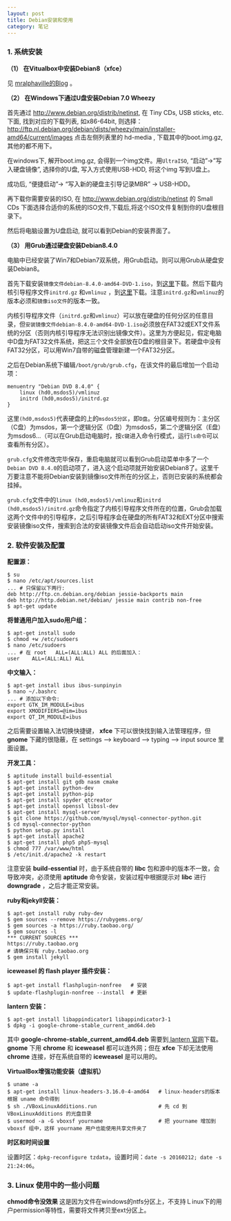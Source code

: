 ```yaml
---
layout: post
title: Debian安装和使用
category: 笔记
---
```


### 1. 系统安装
**（1） 在Vitualbox中安装Debian8（xfce）**

见 [mralphaville的Blog](https://mralphaville.wordpress.com/2015/05/01/how-to-install-debian-8-jessie-as-a-virtual-machine) 。

**（2） 在Windows下通过U盘安装Debian 7.0 Wheezy**

首先通过 <http://www.debian.org/distrib/netinst>, 在 Tiny CDs, USB sticks, etc. 下面, 找到对应的下载列表, 如x86-64bit, 则选择：<http://ftp.nl.debian.org/debian/dists/wheezy/main/installer-amd64/current/images> 点击左侧列表里的 hd-media , 下载其中的boot.img.gz, 其他的都不用下。

在windows下, 解开boot.img.gz, 会得到一个img文件。用`UltraISO`, “启动”->”写入硬盘镜像”, 选择你的U盘, 写入方式使用USB-HDD, 将这个img 写到U盘上。

成功后, “便捷启动”-> “写入新的硬盘主引导记录MBR” -> USB-HDD。

再下载你需要安装的ISO, 在  <http://www.debian.org/distrib/netinst> 的 Small CDs 下面选择合适你的系统的ISO文件,下载后,将这个ISO文件复制到你的U盘根目录下。

然后将电脑设置为U盘启动, 就可以看到Debian的安装界面了。

**（3） 用Grub通过硬盘安装Debian8.4.0**

电脑中已经安装了Win7和Debian7双系统，用Grub启动。则可以用Grub从硬盘安装Debian8。

首先下载安装`镜像文件debian-8.4.0-amd64-DVD-1.iso`，到[这里](http://cdimage.debian.org/debian-cd/8.4.0/amd64/bt-dvd/)下载。然后下载内核引导程序文件`initrd.gz` 和`vmlinuz` ，到[这里](http://ftp.nl.debian.org/debian/dists/Debian8.4/main/installer-amd64/current/images/hd-media/)下载。注意`initrd.gz`和`vmlinuz`的版本必须和`镜像iso文件`的版本一致。

内核引导程序文件（`initrd.gz`和`vmlinuz`）可以放在硬盘的任何分区的任意目录，但`安装镜像文件debian-8.4.0-amd64-DVD-1.iso`必须放在FAT32或EXT文件系统的分区（否则内核引导程序无法识别出镜像文件）。这里为方便起见，假定电脑中D盘为FAT32文件系统，把这三个文件全部放在D盘的根目录下。若硬盘中没有FAT32分区，可以用Win7自带的磁盘管理新建一个FAT32分区。

之后在Debian系统下编辑`/boot/grub/grub.cfg`，在该文件的最后增加一个启动项：

    menuentry "Debian DVD 8.4.0" {
        linux (hd0,msdos5)/vmlinuz
        initrd (hd0,msdos5)/initrd.gz
    }

这里`(hd0,msdos5)`代表硬盘的上的`msdos5分区`，即`D盘`。分区编号规则为：主分区（C盘）为msdos，第一个逻辑分区（D盘）为msdos5，第二个逻辑分区（E盘）为msdos6...（可以在Grub启动电脑时，按`c键`进入命令行模式，运行`ls命令`可以查看所有分区）。

`grub.cfg`文件修改完毕保存，重启电脑就可以看到Grub启动菜单中多了一个`Debian DVD 8.4.0`的启动项了，进入这个启动项就开始安装Debian8了。这里千万要注意不能将Debian安装到镜像iso文件所在的分区上，否则已安装的系统都会挂掉。

`grub.cfg`文件中的`linux (hd0,msdos5)/vmlinuz`和`initrd (hd0,msdos5)/initrd.gz`命令指定了内核引导程序文件所在的位置，Grub会加载这两个文件中的引导程序，之后引导程序会在硬盘的所有FAT32和EXT分区中搜索安装镜像iso文件，搜索到合法的安装镜像文件后会自动启动iso文件开始安装。

### 2. 软件安装及配置
**配置源：**

    $ su
    $ nano /etc/apt/sources.list
    ... # 只保留以下两行:
    deb http://ftp.cn.debian.org/debian jessie-backports main
    deb http://http.debian.net/debian/ jessie main contrib non-free
    $ apt-get update

**将普通用户加入sudo用户组：**

    $ apt-get install sudo
    $ chmod +w /etc/sudoers
    $ nano /etc/sudoers
    ... # 在 root   ALL=(ALL:ALL) ALL 的后面加入：
    user    ALL=(ALL:ALL) ALL

**中文输入：**

    $ apt-get install ibus ibus-sunpinyin
    $ nano ~/.bashrc
    ... # 添加以下命令:
    export GTK_IM_MODULE=ibus
    export XMODIFIERS=@im=ibus
    export QT_IM_MODULE=ibus

之后需要设置输入法切换快捷键， **xfce** 下可以很快找到输入法管理程序，但 **gnome** 下藏的很隐蔽，在 settings --> keyboard --> typing --> input source 里面设置。

**开发工具：**

    $ aptitude install build-essential
    $ apt-get install git gdb nasm cmake
    $ apt-get install python-dev
    $ apt-get install python-pip
    $ apt-get install spyder qtcreator
    $ apt-get install openssl libssl-dev
    $ apt-get install mysql-server
    $ git clone https://github.com/mysql/mysql-connector-python.git
    $ cd mysql-connector-python
    $ python setup.py install
    $ apt-get install apache2
    $ apt-get install php5 php5-mysql
    $ chmod 777 /var/www/html
    $ /etc/init.d/apache2 -k restart
    

注意安装 **build-essential** 时，由于系统自带的 **libc** 包和源中的版本不一致，会导致冲突，必须使用 **aptitude** 命令安装，安装过程中根据提示对 **libc** 进行 **downgrade** ，之后才能正常安装。

**ruby和jekyll安装：**

    $ apt-get install ruby ruby-dev
    $ gem sources --remove https://rubygems.org/
    $ gem sources -a https://ruby.taobao.org/
    $ gem sources -l
    *** CURRENT SOURCES ***
    https://ruby.taobao.org
    # 请确保只有 ruby.taobao.org
    $ gem install jekyll

**iceweasel 的 flash player 插件安装：**

    $ apt-get install flashplugin-nonfree   # 安装
    $ update-flashplugin-nonfree --install  # 更新

**lantern 安装：**

    $ apt-get install libappindicator1 libappindicator3-1
    $ dpkg -i google-chrome-stable_current_amd64.deb

其中 **google-chrome-stable_current_amd64.deb** 需要到[ lantern 官网](https://github.com/getlantern/lantern)下载。 **gnome** 下用 **chrome** 和 **iceweasel** 都可以连外网；但在 **xfce** 下却无法使用 **chrome** 连接，好在系统自带的 **iceweasel** 是可以用的。

**VirtualBox增强功能安装（虚拟机）**

    $ uname -a
    $ apt-get install linux-headers-3.16.0-4-amd64   # linux-headers的版本根据 uname 命令得到
    $ sh ./VBoxLinuxAdditions.run                    # 先 cd 到 VBoxLinuxAdditions 的光盘目录
    $ usermod -a -G vboxsf yourname                  # 把 yourname 增加到 vboxsf 组中，这样 yourname 用户也能使用共享文件夹了

**时区和时间设置**

设置时区：`dpkg-reconfigure tzdata`，设置时间：`date -s 20160212; date -s 21:24:06`。

### 3. Linux 使用中的一些小问题

**chmod命令没效果**
这是因为文件在windows的ntfs分区上，不支持Ｌinux下的用户permission等特性，需要将文件拷贝至ext分区上。
